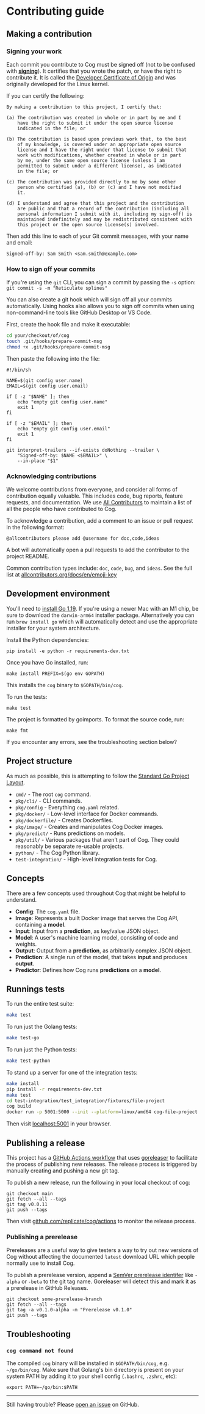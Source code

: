 # Contributing guide

## Making a contribution

### Signing your work

Each commit you contribute to Cog must be signed off (not to be confused with **[signing](https://git-scm.com/book/en/v2/Git-Tools-Signing-Your-Work)**). It certifies that you wrote the patch, or have the right to contribute it. It is called the [Developer Certificate of Origin](https://developercertificate.org/) and was originally developed for the Linux kernel.

If you can certify the following:

```
By making a contribution to this project, I certify that:

(a) The contribution was created in whole or in part by me and I
    have the right to submit it under the open source license
    indicated in the file; or

(b) The contribution is based upon previous work that, to the best
    of my knowledge, is covered under an appropriate open source
    license and I have the right under that license to submit that
    work with modifications, whether created in whole or in part
    by me, under the same open source license (unless I am
    permitted to submit under a different license), as indicated
    in the file; or

(c) The contribution was provided directly to me by some other
    person who certified (a), (b) or (c) and I have not modified
    it.

(d) I understand and agree that this project and the contribution
    are public and that a record of the contribution (including all
    personal information I submit with it, including my sign-off) is
    maintained indefinitely and may be redistributed consistent with
    this project or the open source license(s) involved.
```

Then add this line to each of your Git commit messages, with your name and email:

```
Signed-off-by: Sam Smith <sam.smith@example.com>
```

### How to sign off your commits

If you're using the `git` CLI, you can sign a commit by passing the `-s` option: `git commit -s -m "Reticulate splines"`

You can also create a git hook which will sign off all your commits automatically. Using hooks also allows you to sign off commits when using non-command-line tools like GitHub Desktop or VS Code.

First, create the hook file and make it executable:

```sh
cd your/checkout/of/cog
touch .git/hooks/prepare-commit-msg
chmod +x .git/hooks/prepare-commit-msg
```

Then paste the following into the file:

```
#!/bin/sh

NAME=$(git config user.name)
EMAIL=$(git config user.email)

if [ -z "$NAME" ]; then
    echo "empty git config user.name"
    exit 1
fi

if [ -z "$EMAIL" ]; then
    echo "empty git config user.email"
    exit 1
fi

git interpret-trailers --if-exists doNothing --trailer \
    "Signed-off-by: $NAME <$EMAIL>" \
    --in-place "$1"
```

### Acknowledging contributions

We welcome contributions from everyone, and consider all forms of contribution equally valuable. This includes code, bug reports, feature requests, and documentation. We use [All Contributors](https://allcontributors.org/) to maintain a list of all the people who have contributed to Cog.

To acknowledge a contribution, add a comment to an issue or pull request in the following format:

```
@allcontributors please add @username for doc,code,ideas
```

A bot will automatically open a pull requests to add the contributor to the project README.

Common contribution types include: `doc`, `code`, `bug`, and `ideas`. See the full list at [allcontributors.org/docs/en/emoji-key](https://allcontributors.org/docs/en/emoji-key)

## Development environment

You'll need to [install Go 1.19](https://golang.org/doc/install). If you're using a newer Mac with an M1 chip, be sure to download the `darwin-arm64` installer package. Alternatively you can run `brew install go` which will automatically detect and use the appropriate installer for your system architecture.

Install the Python dependencies:

    pip install -e python -r requirements-dev.txt

Once you have Go installed, run:

    make install PREFIX=$(go env GOPATH)

This installs the `cog` binary to `$GOPATH/bin/cog`.

To run the tests:

    make test

The project is formatted by goimports. To format the source code, run:

    make fmt

If you encounter any errors, see the troubleshooting section below?

## Project structure

As much as possible, this is attempting to follow the [Standard Go Project Layout](https://github.com/golang-standards/project-layout).

- `cmd/` - The root `cog` command.
- `pkg/cli/` - CLI commands.
- `pkg/config` - Everything `cog.yaml` related.
- `pkg/docker/` - Low-level interface for Docker commands.
- `pkg/dockerfile/` - Creates Dockerfiles.
- `pkg/image/` - Creates and manipulates Cog Docker images.
- `pkg/predict/` - Runs predictions on models.
- `pkg/util/` - Various packages that aren't part of Cog. They could reasonably be separate re-usable projects.
- `python/` - The Cog Python library.
- `test-integration/` - High-level integration tests for Cog.

## Concepts

There are a few concepts used throughout Cog that might be helpful to understand.

- **Config**: The `cog.yaml` file.
- **Image**: Represents a built Docker image that serves the Cog API, containing a **model**.
- **Input**: Input from a **prediction**, as key/value JSON object.
- **Model**: A user's machine learning model, consisting of code and weights.
- **Output**: Output from a **prediction**, as arbitrarily complex JSON object.
- **Prediction**: A single run of the model, that takes **input** and produces **output**.
- **Predictor**: Defines how Cog runs **predictions** on a **model**.

## Runnings tests

To run the entire test suite:

```sh
make test
```

To run just the Golang tests:

```sh
make test-go
```

To run just the Python tests:

```sh
make test-python
```

To stand up a server for one of the integration tests:

```sh
make install
pip install -r requirements-dev.txt
make test
cd test-integration/test_integration/fixtures/file-project
cog build
docker run -p 5001:5000 --init --platform=linux/amd64 cog-file-project
```

Then visit [localhost:5001](http://localhost:5001) in your browser.

## Publishing a release

This project has a [GitHub Actions workflow](https://github.com/replicate/cog/blob/39cfc5c44ab81832886c9139ee130296f1585b28/.github/workflows/ci.yaml#L107) that uses [goreleaser](https://goreleaser.com/quick-start/#quick-start) to facilitate the process of publishing new releases. The release process is triggered by manually creating and pushing a new git tag.

To publish a new release, run the following in your local checkout of cog:

    git checkout main
    git fetch --all --tags
    git tag v0.0.11
    git push --tags

Then visit [github.com/replicate/cog/actions](https://github.com/replicate/cog/actions) to monitor the release process.

### Publishing a prerelease

Prereleases are a useful way to give testers a way to try out new versions of Cog without affecting the documented `latest` download URL which people normally use to install Cog.

To publish a prerelease version, append a [SemVer prerelease identifer](https://semver.org/#spec-item-9) like `-alpha` or `-beta` to the git tag name. Goreleaser will detect this and mark it as a prerelease in GitHub Releases.

    git checkout some-prerelease-branch
    git fetch --all --tags
    git tag -a v0.1.0-alpha -m "Prerelease v0.1.0"
    git push --tags

## Troubleshooting

### `cog command not found`

The compiled `cog` binary will be installed in `$GOPATH/bin/cog`, e.g. `~/go/bin/cog`. Make sure that Golang's bin directory is present on your system PATH by adding it to your shell config (`.bashrc`, `.zshrc`, etc):

    export PATH=~/go/bin:$PATH

---

Still having trouble? Please [open an issue](https://github.com/replicate/cog/issues) on GitHub.
